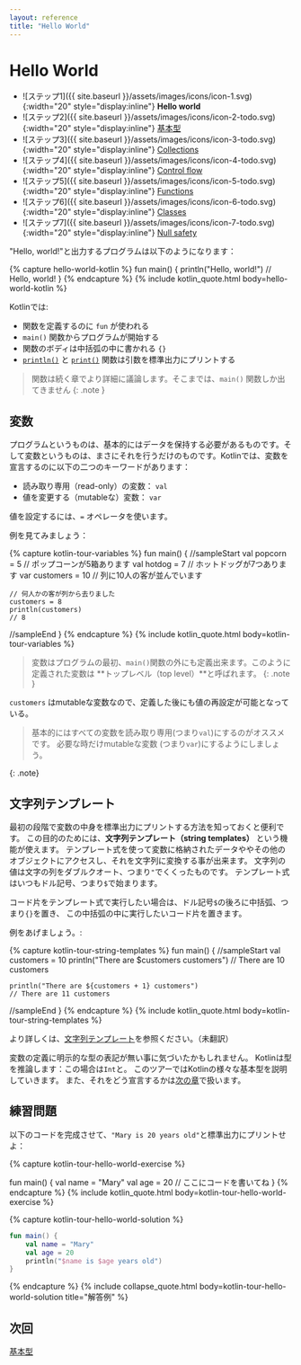 ```yaml
---
layout: reference
title: "Hello World"
---
```

# Hello World

- ![ステップ1]({{ site.baseurl }}/assets/images/icons/icon-1.svg){:width="20" style="display:inline"} **Hello world**
- ![ステップ2]({{ site.baseurl }}/assets/images/icons/icon-2-todo.svg){:width="20" style="display:inline"} [基本型](kotlin-tour-basic-types.html)
- ![ステップ3]({{ site.baseurl }}/assets/images/icons/icon-3-todo.svg){:width="20" style="display:inline"} <a href="kotlin-tour-collections.html">Collections</a>
- ![ステップ4]({{ site.baseurl }}/assets/images/icons/icon-4-todo.svg){:width="20" style="display:inline"} <a href="kotlin-tour-control-flow.html">Control flow</a>
- ![ステップ5]({{ site.baseurl }}/assets/images/icons/icon-5-todo.svg){:width="20" style="display:inline"} <a href="kotlin-tour-functions.html">Functions</a>
- ![ステップ6]({{ site.baseurl }}/assets/images/icons/icon-6-todo.svg){:width="20" style="display:inline"} <a href="kotlin-tour-classes.html">Classes</a>
- ![ステップ7]({{ site.baseurl }}/assets/images/icons/icon-7-todo.svg){:width="20" style="display:inline"} <a href="kotlin-tour-null-safety.html">Null safety</a>

"Hello, world!"と出力するプログラムは以下のようになります：

{% capture hello-world-kotlin %}
fun main() {
    println("Hello, world!")
    // Hello, world!
}
{% endcapture %}
{% include kotlin_quote.html body=hello-world-kotlin %}

Kotlinでは:
* 関数を定義するのに `fun` が使われる
* `main()` 関数からプログラムが開始する
* 関数のボディは中括弧の中に書かれる `{}`
* [`println()`](https://kotlinlang.org/api/latest/jvm/stdlib/kotlin.io/println.html) と [`print()`](https://kotlinlang.org/api/latest/jvm/stdlib/kotlin.io/print.html) 関数は引数を標準出力にプリントする

> 関数は続く章でより詳細に議論します。そこまでは、`main()` 関数しか出てきません
{: .note }

## 変数

プログラムというものは、基本的にはデータを保持する必要があるものです。そして変数というものは、まさにそれを行うだけのものです。Kotlinでは、変数を宣言するのに以下の二つのキーワードがあります：
* 読み取り専用（read-only）の変数： `val`
* 値を変更する（mutableな）変数： `var`

値を設定するには、`=` オペレータを使います。

例を見てみましょう：

{% capture kotlin-tour-variables %}
fun main() { 
//sampleStart
    val popcorn = 5    // ポップコーンが5箱あります
    val hotdog = 7     // ホットドッグが7つあります
    var customers = 10 // 列に10人の客が並んでいます
    
    // 何人かの客が列から去りました
    customers = 8
    println(customers)
    // 8
//sampleEnd
}
{% endcapture %}
{% include kotlin_quote.html body=kotlin-tour-variables %}

> 変数はプログラムの最初、`main()`関数の外にも定義出来ます。このように定義された変数は **トップレベル（top level）**と呼ばれます。
{: .note }

`customers` はmutableな変数なので、定義した後にも値の再設定が可能となっている。

> 基本的にはすべての変数を読み取り専用(つまり`val`)にするのがオススメです。
> 必要な時だけmutableな変数 (つまり`var`)にするようにしましょう。 
> 
{: .note}

## 文字列テンプレート

最初の段階で変数の中身を標準出力にプリントする方法を知っておくと便利です。
この目的のためには、**文字列テンプレート（string templates）** という機能が使えます。
テンプレート式を使って変数に格納されたデータややその他のオブジェクトにアクセスし、それを文字列に変換する事が出来ます。
文字列の値は文字の列をダブルクオート、つまり`"`でくくったものです。
テンプレート式はいつもドル記号、つまり`$`で始まります。

コード片をテンプレート式で実行したい場合は、ドル記号`$`の後ろに中括弧、つまり`{}`を置き、
この中括弧の中に実行したいコード片を置きます。

例をあげましょう。:

{% capture kotlin-tour-string-templates %}
fun main() { 
//sampleStart
    val customers = 10
    println("There are $customers customers")
    // There are 10 customers
    
    println("There are ${customers + 1} customers")
    // There are 11 customers
//sampleEnd
}
{% endcapture %}
{% include kotlin_quote.html body=kotlin-tour-string-templates %}

より詳しくは、[文字列テンプレート](strings.md)を参照ください。（未翻訳）

変数の定義に明示的な型の表記が無い事に気づいたかもしれません。
Kotlinは型を推論します：この場合は`Int`と。
このツアーではKotlinの様々な基本型を説明していきます。
また、それをどう宣言するかは[次の章](kotlin-tour-basic-types.md)で扱います。

## 練習問題

以下のコードを完成させて、`"Mary is 20 years old"`と標準出力にプリントせよ：

{% capture kotlin-tour-hello-world-exercise %}

fun main() {
    val name = "Mary"
    val age = 20
    // ここにコードを書いてね
}
{% endcapture %}
{% include kotlin_quote.html body=kotlin-tour-hello-world-exercise %}

{% capture kotlin-tour-hello-world-solution %}
```kotlin
fun main() {
    val name = "Mary"
    val age = 20
    println("$name is $age years old")
}
```
{% endcapture %}
{% include collapse_quote.html body=kotlin-tour-hello-world-solution title="解答例" %}

## 次回

[基本型](kotlin-tour-basic-types.md)